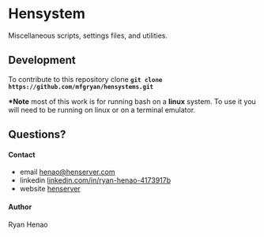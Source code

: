 # Hensystem
  
  Miscellaneous scripts, settings files, and utilities.

## Development

To contribute to this repository clone **`git clone https://github.com/mfgryan/hensystems.git`**

**\*Note** most of this work is for running bash on a **linux** system. 
To use it you will need to be running on linux or on a terminal emulator.

## Questions?

  #### Contact
  - email [henao@henserver.com](http://www.henserver.com)
  - linkedin [linkedin.com/in/ryan-henao-4173917b](https://www.linkedin.com/in/ryan-henao-4173917b/)
  - website [henserver](http://www.henserver.com)

  #### Author
  Ryan Henao
